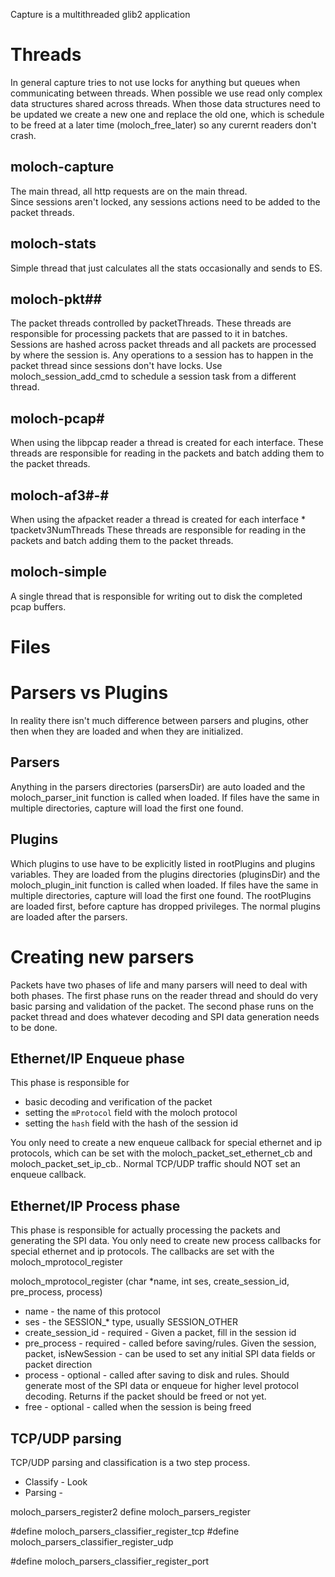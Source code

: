 Capture is a multithreaded glib2 application

# Threads

In general capture tries to not use locks for anything but queues when communicating between threads.
When possible we use read only complex data structures shared across threads.
When those data structures need to be updated we create a new one and replace the old one, which is schedule to be freed at a later time (moloch_free_later) so any curernt readers don't crash.

## moloch-capture
The main thread, all http requests are on the main thread.  
Since sessions aren't locked, any sessions actions need to be added to the packet threads.

## moloch-stats
Simple thread that just calculates all the stats occasionally and sends to ES.

## moloch-pkt##
The packet threads controlled by packetThreads.
These threads are responsible for processing packets that are passed to it in batches.
Sessions are hashed across packet threads and all packets are processed by where the session is.
Any operations to a session has to happen in the packet thread since sessions don't have locks.
Use moloch_session_add_cmd to schedule a session task from a different thread.

## moloch-pcap#
When using the libpcap reader a thread is created for each interface.
These threads are responsible for reading in the packets and batch adding them to the packet threads.

## moloch-af3#-#
When using the afpacket reader a thread is created for each interface * tpacketv3NumThreads
These threads are responsible for reading in the packets and batch adding them to the packet threads.

## moloch-simple
A single thread that is responsible for writing out to disk the completed pcap buffers.


# Files

# Parsers vs Plugins

In reality there isn't much difference between parsers and plugins, other then when they are loaded and when they are initialized.

## Parsers
Anything in the parsers directories (parsersDir) are auto loaded and the moloch_parser_init function is called when loaded.
If files have the same in multiple directories, capture will load the first one found.

## Plugins
Which plugins to use have to be explicitly listed in rootPlugins and plugins variables.
They are loaded from the plugins directories (pluginsDir) and the moloch_plugin_init function is called when loaded.
If files have the same in multiple directories, capture will load the first one found.
The rootPlugins are loaded first, before capture has dropped privileges.
The normal plugins are loaded after the parsers.

# Creating new parsers

Packets have two phases of life and many parsers will need to deal with both phases.
The first phase runs on the reader thread and should do very basic parsing and validation of the packet.
The second phase runs on the packet thread and does whatever decoding and SPI data generation needs to be done.

## Ethernet/IP Enqueue phase

This phase is responsible for 
* basic decoding and verification of the packet
* setting the `mProtocol` field with the moloch protocol
* setting the `hash` field with the hash of the session id

You only need to create a new enqueue callback for special ethernet and ip protocols, which can be set with the moloch_packet_set_ethernet_cb and moloch_packet_set_ip_cb..
Normal TCP/UDP traffic should NOT set an enqueue callback.

## Ethernet/IP Process phase

This phase is responsible for actually processing the packets and generating the SPI data.
You only need to create new process callbacks for special ethernet and ip protocols.
The callbacks are set with the moloch_mprotocol_register

moloch_mprotocol_register (char *name, int ses, create_session_id, pre_process, process)

* name - the name of this protocol
* ses - the SESSION_* type, usually SESSION_OTHER
* create_session_id - required - Given a packet, fill in the session id
* pre_process - required - called before saving/rules. Given the session, packet, isNewSession - can be used to set any initial SPI data fields or packet direction
* process - optional - called after saving to disk and rules.  Should generate most of the SPI data or enqueue for higher level protocol decoding.  Returns if the packet should be freed or not yet.
* free - optional - called when the session is being freed

## TCP/UDP parsing

TCP/UDP parsing and classification is a two step process.
* Classify - Look
* Parsing - 


moloch_parsers_register2
define moloch_parsers_register

#define moloch_parsers_classifier_register_tcp
#define moloch_parsers_classifier_register_udp

#define moloch_parsers_classifier_register_port
